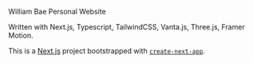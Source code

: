 William Bae Personal Website

Written with Next.js, Typescript, TailwindCSS, Vanta.js, Three.js, Framer Motion.

This is a [Next.js](https://nextjs.org/) project bootstrapped with [`create-next-app`](https://github.com/vercel/next.js/tree/canary/packages/create-next-app).

